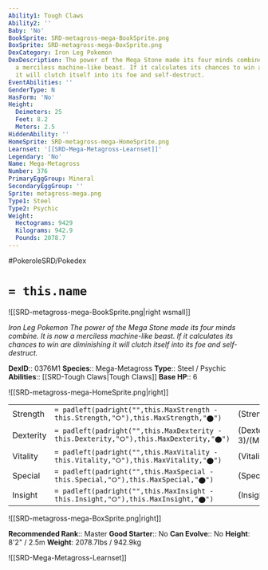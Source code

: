 ```yaml
---
Ability1: Tough Claws
Ability2: ''
Baby: 'No'
BookSprite: SRD-metagross-mega-BookSprite.png
BoxSprite: SRD-metagross-mega-BoxSprite.png
DexCategory: Iron Leg Pokemon
DexDescription: The power of the Mega Stone made its four minds combine. It is now
  a merciless machine-like beast. If it calculates its chances to win are diminishing
  it will clutch itself into its foe and self-destruct.
EventAbilities: ''
GenderType: N
HasForm: 'No'
Height:
  Deimeters: 25
  Feet: 8.2
  Meters: 2.5
HiddenAbility: ''
HomeSprite: SRD-metagross-mega-HomeSprite.png
Learnset: '[[SRD-Mega-Metagross-Learnset]]'
Legendary: 'No'
Name: Mega-Metagross
Number: 376
PrimaryEggGroup: Mineral
SecondaryEggGroup: ''
Sprite: metagross-mega.png
Type1: Steel
Type2: Psychic
Weight:
  Hectograms: 9429
  Kilograms: 942.9
  Pounds: 2078.7
---
```


#PokeroleSRD/Pokedex

# `= this.name`

![[SRD-metagross-mega-BookSprite.png|right wsmall]]

*Iron Leg Pokemon*
*The power of the Mega Stone made its four minds combine. It is now a merciless machine-like beast. If it calculates its chances to win are diminishing it will clutch itself into its foe and self-destruct.*

**DexID**:: 0376M1
**Species**:: Mega-Metagross
**Type**:: Steel / Psychic
**Abilities**:: [[SRD-Tough Claws|Tough Claws]]
**Base HP**:: 6

![[SRD-metagross-mega-HomeSprite.png|right]]

|           |                                                                                        |                                          |
| --------- | -------------------------------------------------------------------------------------- | ---------------------------------------- |
| Strength  | `= padleft(padright("",this.MaxStrength - this.Strength,"⭘"),this.MaxStrength,"⬤")`    | (Strength::4)/(MaxStrength::8)   |
| Dexterity | `= padleft(padright("",this.MaxDexterity - this.Dexterity,"⭘"),this.MaxDexterity,"⬤")` | (Dexterity:: 3)/(MaxDexterity::6) |
| Vitality  | `= padleft(padright("",this.MaxVitality - this.Vitality,"⭘"),this.MaxVitality,"⬤")`    | (Vitality::4)/(MaxVitality::8)   |
| Special   | `= padleft(padright("",this.MaxSpecial - this.Special,"⭘"),this.MaxSpecial,"⬤")`       | (Special::3)/(MaxSpecial::6)     |
| Insight   | `= padleft(padright("",this.MaxInsight - this.Insight,"⭘"),this.MaxInsight,"⬤")`       | (Insight::3)/(MaxInsight::6)     |

![[SRD-metagross-mega-BoxSprite.png|right]]

**Recommended Rank**:: Master
**Good Starter**:: No
**Can Evolve**:: No
**Height**: 8'2" / 2.5m
**Weight**: 2078.7lbs / 942.9kg

![[SRD-Mega-Metagross-Learnset]]